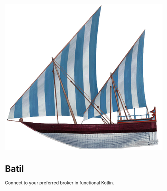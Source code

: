 <p align="center"><img src="https://github.com/ssoper/Batil/raw/master/gh/batil.png" alt="Batil Logo"></p>

# Batil

Connect to your preferred broker in functional Kotlin.

